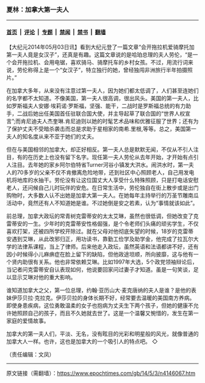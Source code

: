 ### 夏林：加拿大第一夫人

---

#### [首页](../../../..?n4146067) &nbsp;|&nbsp; [评论](../../../../../epoch-comment?n4146067) &nbsp;|&nbsp; [专题](../../../../../epoch-special?n4146067) &nbsp;|&nbsp; [禁闻](../../../../../epoch-news?n4146067) &nbsp;|&nbsp; [禁书](../../../../../books?n4146067) &nbsp;|&nbsp; [翻墙](https://github.com/gfw-breaker/nogfw/blob/master/README.md?n4146067)


<div class="post_content" id="artbody" itemprop="articleBody">
 <!-- article content begin -->
 <p>
  【大纪元2014年05月03日讯】看到大纪元登了一篇文章“会开拖拉机爱骑摩托加第一夫人竟是女汉子”，还真是有趣。这篇文章说的是哈珀总理的夫人劳伦，“是一个会开拖拉机、会用电锯，喜欢骑马、骑摩托车的乡村女孩。不过，用流行词来说，劳伦称得上是一个“女汉子”，特立独行的她，曾经独闯非洲旅行半年拍摄照片。”
 </p>
 <p>
  在加拿大多年，从来没有注意过第一夫人，因为她们都太低调了，人们甚至连她们的名字都不太知道。不像美国，第一夫人很高调，很出风头。美国的第一夫人，比如罗斯福夫人安娜‧埃莉诺‧罗斯福，坚强、能干，二战时是罗斯福总统的有力助手，二战后她出任美国首任驻联合国大使，并主导起草了联合国的“世界人权宣言”;而肯尼迪夫人杰奎琳.肯尼迪则以她的时髦艺术品味和优雅征服了世界；还有为了保护丈夫不受暗杀袭击而总是求助于星相家的南希.里根,等等。总之，美国第一夫人的知名度从来不亚于她们的丈夫。
 </p>
 <p>
  但在与美国相邻的加拿大，却正好相反。第一夫人总是默默无闻，不仅从不引人注目，有的在历史上也没有留下名字。现任第一夫人劳伦从去年开始，才开始有点引人注目。去年她的家乡阿尔伯特省Turner河谷小镇发大洪水。闹洪水时，第一夫人的70多岁的父亲不仅不肯撤离危险地带，还到社区中心照顾老人，自己用发电机将地库的水抽干。劳伦没有让这位国丈大人享受什么特殊照顾，只是打电话安慰老人，还问候自己儿时玩伴的安危。在日常生活中，劳伦独自在街上散步或是出门购物时，大多数人认不出她是加拿大第一夫人。在她每年主持举行的万圣节雕南瓜活动中，竟然还有人不知道她是谁。不过她倒是安之若素，认为“事情就该如此”。
 </p>
 <p>
  前总理，加拿大政坛的常青树克雷蒂安的太太艾琳，虽然也很低调，但她改变了克雷蒂安的一生。少年时的克雷蒂安性格倔强，是个令老师们头痛的顽劣学生，不仅喜欢打架，还被四所学校开除过。就在父母对他彻底失望的时候，18岁的克雷蒂安遇到艾琳，从此改邪归正，用功读书，靠勤工俭学及助学金，他完成了拉瓦尔大学的法律系课程，当上了律师。后来他走入政坛，虽然英语和法语都讲不好，还有因小时候得小儿麻痹症在脸上留下的缺陷，但他政途坦顺，所向披靡，这与他有一个贤内助很有关系。他也非常依赖艾琳。比如1997年大选，5个政党领袖辩论后，当记者问克雷蒂安自认表现如何，他说要回家问过妻子才知道。虽是一句笑谈，足以显示艾琳对他的重大影响。
 </p>
 <p>
  谁知道加拿大之父，第一位总理，约翰‧亚历山大‧麦克唐纳的夫人是谁？是他的表妹伊莎贝拉‧克拉克。伊莎贝拉的身体长期不好，经常要去温暖的美国南方养病。即使身患疾病，这位勇敢温柔的女子也抱病为丈夫生下两个孩子，但她的健康不允许她照顾自己的孩子，而且不久她就去世了。这是一个温馨又惋惜的，发生在第一家庭的爱情故事。
 </p>
 <p>
  加拿大的第一夫人们，平淡、无名，没有眩目的光彩和明星般的风光，就像普通的加拿大人一样。也许，这也是加拿大的一个吸引人的特点吧。 ◇
 </p>
 <p>
  （责任编辑：文凤）
 </p>
 <!-- article content end -->
 <div id="below_article_ad">
 </div>
</div>


---

原文链接（需翻墙）：https://www.epochtimes.com/gb/14/5/3/n4146067.htm